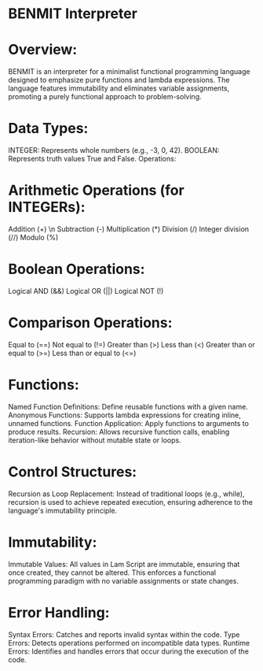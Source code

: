 # BENMIT Interpreter

# Overview:
BENMIT is an interpreter for a minimalist functional programming language designed to emphasize pure functions and lambda expressions.
The language features immutability and eliminates variable assignments, promoting a purely functional approach to problem-solving.

# Data Types:
INTEGER: Represents whole numbers (e.g., -3, 0, 42).
BOOLEAN: Represents truth values True and False.
Operations:

# Arithmetic Operations (for INTEGERs):
Addition (+) \n
Subtraction (-)
Multiplication (*)
Division (/)
Integer division (//)
Modulo (%)

# Boolean Operations:
Logical AND (&&)
Logical OR (||)
Logical NOT (!)

# Comparison Operations:
Equal to (==)
Not equal to (!=)
Greater than (>)
Less than (<)
Greater than or equal to (>=)
Less than or equal to (<=)

# Functions:
Named Function Definitions: Define reusable functions with a given name.
Anonymous Functions: Supports lambda expressions for creating inline, unnamed functions.
Function Application: Apply functions to arguments to produce results.
Recursion: Allows recursive function calls, enabling iteration-like behavior without mutable state or loops.

# Control Structures:
Recursion as Loop Replacement: Instead of traditional loops (e.g., while), recursion is used to achieve repeated execution, ensuring adherence to the language's immutability principle.

# Immutability:
Immutable Values: All values in Lam Script are immutable, ensuring that once created, they cannot be altered. This enforces a functional programming paradigm with no variable assignments or state changes.

# Error Handling:
Syntax Errors: Catches and reports invalid syntax within the code.
Type Errors: Detects operations performed on incompatible data types.
Runtime Errors: Identifies and handles errors that occur during the execution of the code.
